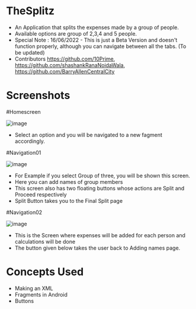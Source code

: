# TheSplitz

- An Application that splits the expenses made by a group of people. 
- Available options are group of 2,3,4 and 5 people.
- Special Note : 16/06/2022 - This is just a Beta Version and doesn't function properly, although you can navigate between all the tabs. (To be updated)
- Contributors https://github.com/10Prime, https://github.com/shashankRanaNoidaWala, https://github.com/BarryAllenCentralCity

# Screenshots

#Homescreen

![image](https://user-images.githubusercontent.com/93136153/174134752-37891043-5897-42ef-8700-ad43a732612f.png)

- Select an option and you will be navigated to a new fagment accordingly.

#Navigation01

![image](https://user-images.githubusercontent.com/93136153/174135130-186e1b13-1539-4cf0-a0df-0d9f28519d7a.png)


- For Example if you select Group of three, you will be shown this screen.
- Here you can add names of group members
- This screen also has two floating buttons whose actions are Split and Proceed respectively
- Split Button takes you to the Final Split page

#Navigation02

![image](https://user-images.githubusercontent.com/93136153/174135617-2445be87-78f8-4982-b770-7c12c0ed4c6f.png)


- This is the Screen where expenses will be added for each person and calculations will be done
- The button given below takes the user back to Adding names page.

# Concepts Used

- Making an XML
- Fragments in Android
- Buttons

